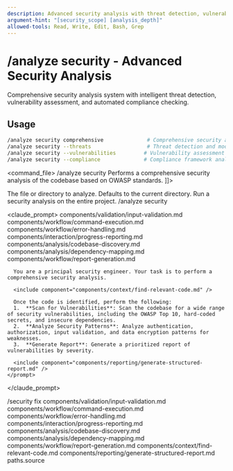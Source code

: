 ```yaml
---
description: Advanced security analysis with threat detection, vulnerability assessment, and automated compliance checking
argument-hint: "[security_scope] [analysis_depth]"
allowed-tools: Read, Write, Edit, Bash, Grep
---
```


# /analyze security - Advanced Security Analysis

Comprehensive security analysis system with intelligent threat detection, vulnerability assessment, and automated compliance checking.

## Usage
```bash
/analyze security comprehensive              # Comprehensive security analysis
/analyze security --threats                  # Threat detection and modeling
/analyze security --vulnerabilities         # Vulnerability assessment
/analyze security --compliance              # Compliance framework analysis
```

<command_file>
  <metadata>
    <name>/analyze security</name>
    <purpose>Performs a comprehensive security analysis of the codebase based on OWASP standards.</purpose>
    <usage>
      <![CDATA[
      /analyze security <target_path=".">
      ]]>
    </usage>
  </metadata>

  <arguments>
    <argument name="target_path" type="string" required="false" default=".">
      <description>The file or directory to analyze. Defaults to the current directory.</description>
    </argument>
  </arguments>
  
  <examples>
    <example>
      <description>Run a security analysis on the entire project.</description>
      <usage>/analyze security</usage>
    </example>
  </examples>

  <claude_prompt>
    <prompt>
      <!-- Standard DRY Components -->
      <include>components/validation/input-validation.md</include>
      <include>components/workflow/command-execution.md</include>
      <include>components/workflow/error-handling.md</include>
      <include>components/interaction/progress-reporting.md</include>
      <include>components/analysis/codebase-discovery.md</include>
      <include>components/analysis/dependency-mapping.md</include>
      <include>components/workflow/report-generation.md</include>

      You are a principal security engineer. Your task is to perform a comprehensive security analysis.

      <include component="components/context/find-relevant-code.md" />

      Once the code is identified, perform the following:
      1.  **Scan for Vulnerabilities**: Scan the codebase for a wide range of security vulnerabilities, including the OWASP Top 10, hard-coded secrets, and insecure dependencies.
      2.  **Analyze Security Patterns**: Analyze authentication, authorization, input validation, and data encryption patterns for weaknesses.
      3.  **Generate Report**: Generate a prioritized report of vulnerabilities by severity.

      <include component="components/reporting/generate-structured-report.md" />
    </prompt>
  </claude_prompt>

  <dependencies>
    <invokes_commands>
      <command>/security fix</command>
    </invokes_commands>
    <includes_components>
      <!-- Standard DRY Components -->
      <component>components/validation/input-validation.md</component>
      <component>components/workflow/command-execution.md</component>
      <component>components/workflow/error-handling.md</component>
      <component>components/interaction/progress-reporting.md</component>
      <component>components/analysis/codebase-discovery.md</component>
      <component>components/analysis/dependency-mapping.md</component>
      <component>components/workflow/report-generation.md</component>
      <!-- Command-specific components -->
      <component>components/context/find-relevant-code.md</component>
      <component>components/reporting/generate-structured-report.md</component>
    </includes_components>
    <uses_config_values>
      <value>paths.source</value>
    </uses_config_values>
  </dependencies>
</command_file>